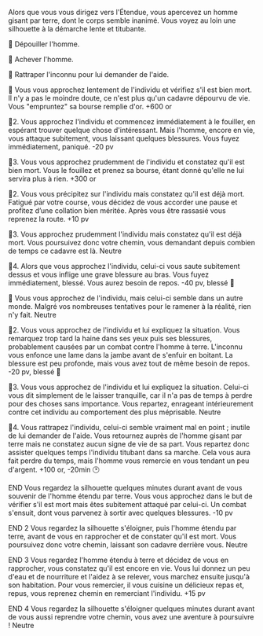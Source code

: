 Alors que vous vous dirigez vers l'Étendue, vous apercevez un homme gisant par terre, dont le corps semble inanimé. Vous voyez au loin une silhouette à la démarche lente et titubante.

🤑 Dépouiller l'homme.

🔪 Achever l'homme.

🏃 Rattraper l'inconnu pour lui demander de l'aide.

🤑
Vous vous approchez lentement de l'individu et vérifiez s'il est bien mort. Il n'y a pas le moindre doute, ce n'est plus qu'un cadavre dépourvu de vie. Vous "empruntez" sa bourse remplie d'or.
+600 or

🤑2.
Vous approchez l'individu et commencez immédiatement à le fouiller, en espérant trouver quelque chose d'intéressant. Mais l'homme, encore en vie, vous attaque subitement, vous laissant quelques blessures. Vous fuyez immédiatement, paniqué.
-20 pv

🤑3.
Vous vous approchez prudemment de l'individu et constatez qu'il est bien mort. Vous le fouillez et prenez sa bourse, étant donné qu'elle ne lui servira plus à rien.
+300 or

🔪2.
Vous vous précipitez sur l'individu mais constatez qu'il est déjà mort. Fatigué par votre course, vous décidez de vous accorder une pause et profitez d’une collation bien méritée. Après vous être rassasié vous reprenez la route.
+10 pv

🔪3.
Vous approchez prudemment l'individu mais constatez qu'il est déjà mort. Vous poursuivez donc votre chemin, vous demandant depuis combien de temps ce cadavre est là.
Neutre

🔪4.
Alors que vous approchez l'individu, celui-ci vous saute subitement dessus et vous inflige une grave blessure au bras. Vous fuyez immédiatement, blessé. Vous aurez besoin de repos.
-40 pv, blessé 🤕

🏃
Vous vous approchez de l'individu, mais celui-ci semble dans un autre monde. Malgré vos nombreuses tentatives pour le ramener à la réalité, rien n'y fait.
Neutre

🏃2.
Vous vous approchez de l'individu et lui expliquez la situation. Vous remarquez trop tard la haine dans ses yeux puis ses blessures, probablement causées par un combat contre l'homme à terre. L'inconnu vous enfonce une lame dans la jambe avant de s'enfuir en boitant. La blessure est peu profonde, mais vous avez tout de même besoin de repos.
-20 pv, blessé 🤕

🏃3.
Vous vous approchez de l'individu et lui expliquez la situation. Celui-ci vous dit simplement de le laisser tranquille, car il n'a pas de temps à perdre pour des choses sans importance. Vous repartez, enrageant intérieurement contre cet individu au comportement des plus méprisable.
Neutre

🏃4.
Vous rattrapez l'individu, celui-ci semble vraiment mal en point ; inutile de lui demander de l'aide. Vous retournez auprès de l'homme gisant par terre mais ne constatez aucun signe de vie de sa part. Vous repartez donc assister quelques temps l'individu titubant dans sa marche. Cela vous aura fait perdre du temps, mais l'homme vous remercie en vous tendant un peu d'argent.
+100 or, -20min 🕑

END
Vous regardez la silhouette quelques minutes durant avant de vous souvenir de l'homme étendu par terre. Vous vous approchez dans le but de vérifier s'il est mort mais êtes subitement attaqué par celui-ci. Un combat s'ensuit, dont vous parvenez à sortir avec quelques blessures.
-10 pv

END 2
Vous regardez la silhouette s'éloigner, puis l'homme étendu par terre, avant de vous en rapprocher et de constater qu'il est mort. Vous poursuivez donc votre chemin, laissant son cadavre derrière vous.
Neutre

END 3
Vous regardez l'homme étendu à terre et décidez de vous en rapprocher, vous constatez qu'il est encore en vie. Vous lui donnez un peu d'eau et de nourriture et l'aidez à se relever, vous marchez ensuite jusqu'à son habitation. Pour vous remercier, il vous cuisine un délicieux repas et, repus, vous reprenez chemin en remerciant l'individu.
+15 pv

END 4
Vous regardez la silhouette s'éloigner quelques minutes durant avant de vous aussi reprendre votre chemin, vous avez une aventure à poursuivre !
Neutre

